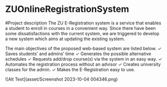 # ZUOnlineRegistrationSystem

#Project description
The ZU E-Registration system is a service that enables a student to enroll in courses in a convenient way.
Since there have been some dissatisfactions with the current system, we are triggered to develop a new
system which aims at updating the existing system. 

The main objectives of the proposed web-based system are listed below.
✓ Saves students’ and admins’ time
✓ Generates the possible alternative schedules
✓ Requests add/drop course(s) via the system in an easy way.
✓ Automates the registration process without an advisor
✓ Creates university classes for the admin.
✓ Makes the E-Registration easy to use.

![Alt Text](asset/Screenshot 2023-10-04 004346.png)
